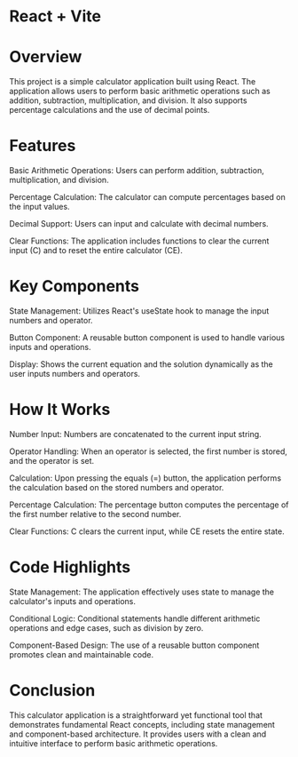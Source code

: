 # React + Vite

<h1>Overview </h1>

<p>This project is a simple calculator application built using React. The application allows users to perform basic arithmetic operations such as addition, subtraction, multiplication, and division. It also supports percentage calculations and the use of decimal points.</p>

<h1>Features</h1>

<p>Basic Arithmetic Operations: Users can perform addition, subtraction, multiplication, and division.</p>
<p>Percentage Calculation: The calculator can compute percentages based on the input values.</p>
<p>Decimal Support: Users can input and calculate with decimal numbers.</p>
<p>Clear Functions: The application includes functions to clear the current input (C) and to reset the entire calculator (CE).</p>

<h1>Key Components</h1>

<p>
State Management: Utilizes React's useState hook to manage the input numbers and operator.</p>
<p>Button Component: A reusable button component is used to handle various inputs and operations.</p>
<p>Display: Shows the current equation and the solution dynamically as the user inputs numbers and operators.</p>

<h1>How It Works</h1>
<p>
Number Input: Numbers are concatenated to the current input string.</p>
<p>Operator Handling: When an operator is selected, the first number is stored, and the operator is set.</p>
<p>Calculation: Upon pressing the equals (=) button, the application performs the calculation based on the stored numbers and operator.</p>
<p>Percentage Calculation: The percentage button computes the percentage of the first number relative to the second number.</p>
<p>Clear Functions: C clears the current input, while CE resets the entire state.</p>

<h1>Code Highlights</h1>
<p>
State Management: The application effectively uses state to manage the calculator's inputs and operations.</p>
<p>Conditional Logic: Conditional statements handle different arithmetic operations and edge cases, such as division by zero.</p>
<p>Component-Based Design: The use of a reusable button component promotes clean and maintainable code.
</p>

<h1>Conclusion</h1>
<p>This calculator application is a straightforward yet functional tool that demonstrates fundamental React concepts, including state management and component-based architecture. It provides users with a clean and intuitive interface to perform basic arithmetic operations.</p>
